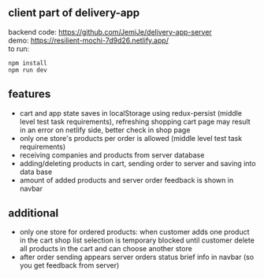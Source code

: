 ## client part of delivery-app

backend code: https://github.com/JemiJe/delivery-app-server <br>
demo: https://resilient-mochi-7d9d26.netlify.app/ <br>
to run: <br>

```
npm install
npm run dev
```

## features

- cart and app state saves in localStorage using redux-persist (middle level test task requirements), refreshing shopping cart page may result in an error on netlify side, better check in shop page
- only one store's products per order is allowed (middle level test task requirements)
- receiving companies and products from server database
- adding/deleting products in cart, sending order to server and saving into data base
- amount of added products and server order feedback is shown in navbar

## additional

- only one store for ordered products: when customer adds one product in the cart shop list selection is temporary blocked until customer delete all products in the cart and can choose another store
- after order sending appears server orders status brief info in navbar (so you get feedback from server)
